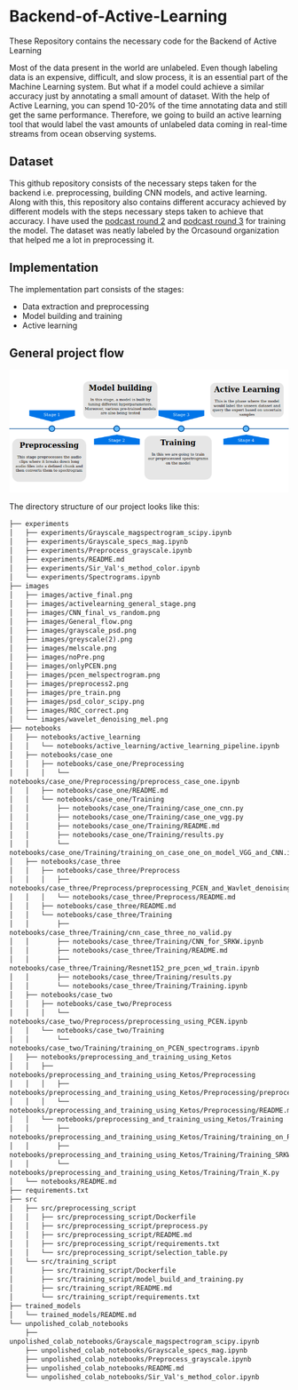 # Backend-of-Active-Learning
These Repository contains the necessary code for the Backend of Active Learning

Most of the data present in the world are unlabeled. Even though labeling data is an expensive, difficult, and slow process, it is an essential part of the Machine  Learning system. But what if a model could achieve a similar accuracy just by annotating a small amount of dataset. With the help of Active Learning, you can spend 10-20% of the time annotating data and still get the same performance.
Therefore, we going to build an active learning tool that would label the vast amounts of unlabeled data coming in real-time streams from ocean observing systems.

## Dataset 

This github repository consists of the necessary steps taken for the backend i.e. preprocessing, building CNN models, and active learning. Along with this, this repository also contains different accuracy achieved by different models with the steps necessary steps taken to achieve that accuracy.
I have used the [podcast round 2](https://github.com/orcasound/orcadata/wiki/Pod.Cast-data-archive#OrcasoundLab07052019_PodCastRound2) and [podcast round 3](https://github.com/orcasound/orcadata/wiki/Pod.Cast-data-archive#OrcasoundLab09272017_PodCastRound3) for training the model. The dataset was neatly labeled by the Orcasound organization that helped me a lot in preprocessing it.

## Implementation

The implementation part consists of the stages:
- Data extraction and preprocessing 
- Model building and training
- Active learning

## General project flow 


<p align = "center">
<img src = 
     /images/general_stage.png>
</p>

The directory structure of our project looks like this: 

```
├── experiments
│   ├── experiments/Grayscale_magspectrogram_scipy.ipynb
│   ├── experiments/Grayscale_specs_mag.ipynb
│   ├── experiments/Preprocess_grayscale.ipynb
│   ├── experiments/README.md
│   ├── experiments/Sir_Val's_method_color.ipynb
│   └── experiments/Spectrograms.ipynb
├── images
│   ├── images/active_final.png
│   ├── images/activelearning_general_stage.png
│   ├── images/CNN_final_vs_random.png
│   ├── images/General_flow.png
│   ├── images/grayscale_psd.png
│   ├── images/greyscale(2).png
│   ├── images/melscale.png
│   ├── images/noPre.png
│   ├── images/onlyPCEN.png
│   ├── images/pcen_melspectrogram.png
│   ├── images/preprocess2.png
│   ├── images/pre_train.png
│   ├── images/psd_color_scipy.png
│   ├── images/ROC_correct.png
│   └── images/wavelet_denoising_mel.png
├── notebooks
│   ├── notebooks/active_learning
│   │   └── notebooks/active_learning/active_learning_pipeline.ipynb
│   ├── notebooks/case_one
│   │   ├── notebooks/case_one/Preprocessing
│   │   │   └── notebooks/case_one/Preprocessing/preprocess_case_one.ipynb
│   │   ├── notebooks/case_one/README.md
│   │   └── notebooks/case_one/Training
│   │       ├── notebooks/case_one/Training/case_one_cnn.py
│   │       ├── notebooks/case_one/Training/case_one_vgg.py
│   │       ├── notebooks/case_one/Training/README.md
│   │       ├── notebooks/case_one/Training/results.py
│   │       └── notebooks/case_one/Training/training_on_case_one_on_model_VGG_and_CNN.ipynb
│   ├── notebooks/case_three
│   │   ├── notebooks/case_three/Preprocess
│   │   │   ├── notebooks/case_three/Preprocess/preprocessing_PCEN_and_Wavlet_denoising.ipynb
│   │   │   └── notebooks/case_three/Preprocess/README.md
│   │   ├── notebooks/case_three/README.md
│   │   └── notebooks/case_three/Training
│   │       ├── notebooks/case_three/Training/cnn_case_three_no_valid.py
│   │       ├── notebooks/case_three/Training/CNN_for_SRKW.ipynb
│   │       ├── notebooks/case_three/Training/README.md
│   │       ├── notebooks/case_three/Training/Resnet152_pre_pcen_wd_train.ipynb
│   │       ├── notebooks/case_three/Training/results.py
│   │       └── notebooks/case_three/Training/Training.ipynb
│   ├── notebooks/case_two
│   │   ├── notebooks/case_two/Preprocess
│   │   │   └── notebooks/case_two/Preprocess/preprocessing_using_PCEN.ipynb
│   │   └── notebooks/case_two/Training
│   │       └── notebooks/case_two/Training/training_on_PCEN_spectrograms.ipynb
│   ├── notebooks/preprocessing_and_training_using_Ketos
│   │   ├── notebooks/preprocessing_and_training_using_Ketos/Preprocessing
│   │   │   ├── notebooks/preprocessing_and_training_using_Ketos/Preprocessing/preprocessing_using_Ketos.ipynb
│   │   │   └── notebooks/preprocessing_and_training_using_Ketos/Preprocessing/README.md
│   │   └── notebooks/preprocessing_and_training_using_Ketos/Training
│   │       ├── notebooks/preprocessing_and_training_using_Ketos/Training/training_on_RNN_using_Ketos.ipynb
│   │       ├── notebooks/preprocessing_and_training_using_Ketos/Training/Training_SRKWs_Ketos.ipynb
│   │       └── notebooks/preprocessing_and_training_using_Ketos/Training/Train_K.py
│   └── notebooks/README.md
├── requirements.txt
├── src
│   ├── src/preprocessing_script
│   │   ├── src/preprocessing_script/Dockerfile
│   │   ├── src/preprocessing_script/preprocess.py
│   │   ├── src/preprocessing_script/README.md
│   │   ├── src/preprocessing_script/requirements.txt
│   │   └── src/preprocessing_script/selection_table.py
│   └── src/training_script
│       ├── src/training_script/Dockerfile
│       ├── src/training_script/model_build_and_training.py
│       ├── src/training_script/README.md
│       └── src/training_script/requirements.txt
├── trained_models
│   └── trained_models/README.md
└── unpolished_colab_notebooks
    ├── unpolished_colab_notebooks/Grayscale_magspectrogram_scipy.ipynb
    ├── unpolished_colab_notebooks/Grayscale_specs_mag.ipynb
    ├── unpolished_colab_notebooks/Preprocess_grayscale.ipynb
    ├── unpolished_colab_notebooks/README.md
    └── unpolished_colab_notebooks/Sir_Val's_method_color.ipynb


```
